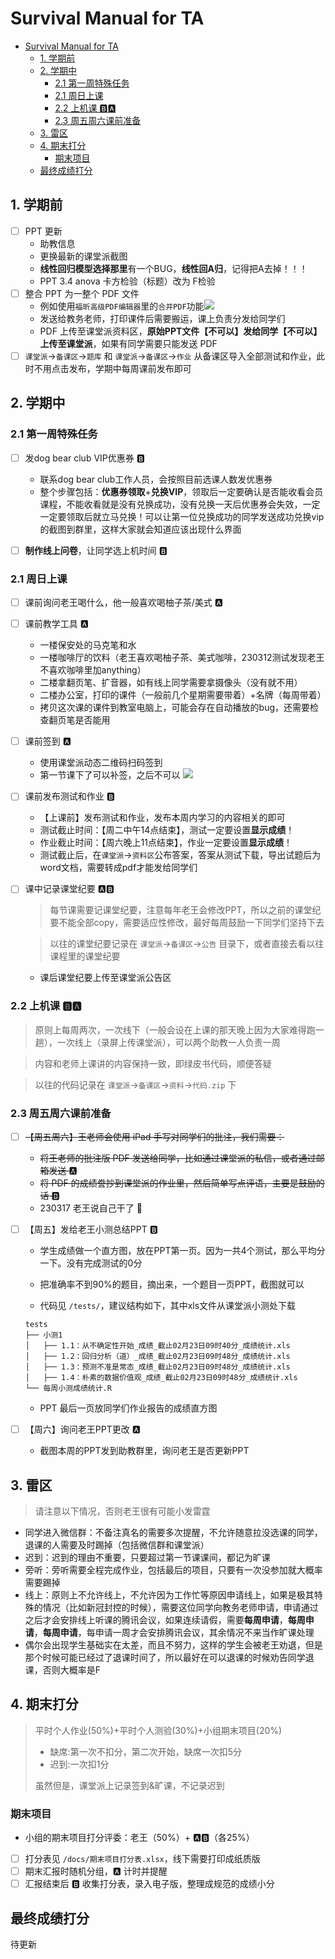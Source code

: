 # Survival Manual for TA
- [Survival Manual for TA](#survival-manual-for-ta)
  - [1. 学期前](#1-学期前)
  - [2. 学期中](#2-学期中)
    - [2.1 第一周特殊任务](#21-第一周特殊任务)
    - [2.1 周日上课](#21-周日上课)
    - [2.2 上机课 🅱️🅰️](#22-上机课-️️)
    - [2.3 周五周六课前准备](#23-周五周六课前准备)
  - [3. 雷区](#3-雷区)
  - [4. 期末打分](#4-期末打分)
    - [期末项目](#期末项目)
  - [最终成绩打分](#最终成绩打分)




## 1. 学期前

- [ ] PPT 更新
  - 助教信息
  - 更换最新的课堂派截图
  - **线性回归模型选择那里**有一个BUG，**线性回A归**，记得把A去掉！！！
  - PPT 3.4 anova 卡方检验（标题）改为 F检验
- [ ] 整合 PPT 为一整个 PDF 文件
  - 例如使用`福昕高级PDF编辑器`里的`合并PDF`功能![](pics/fuxin.png)
  - 发送给教务老师，打印课件后需要搬运，课上负责分发给同学们
  - PDF 上传至课堂派资料区，**原始PPT文件【不可以】发给同学【不可以】上传至课堂派**，如果有同学需要只能发送 PDF
- [ ] `课堂派`->`备课区`->`题库` 和 `课堂派`->`备课区`->`作业` 从备课区导入全部测试和作业，此时不用点击发布，学期中每周课前发布即可

## 2. 学期中

### 2.1 第一周特殊任务

- [ ] 发dog bear club VIP优惠券 🅱️
  - 联系dog bear club工作人员，会按照目前选课人数发优惠券
  - 整个步骤包括：**优惠券领取**+**兑换VIP**，领取后一定要确认是否能收看会员课程，不能收看就是没有兑换成功，没有兑换一天后优惠券会失效，一定一定要领取后就立马兑换！可以让第一位兑换成功的同学发送成功兑换vip的截图到群里，这样大家就会知道应该出现什么界面

- [ ] **制作线上问卷**，让同学选上机时间 🅱️


### 2.1 周日上课

- [ ] 课前询问老王喝什么，他一般喜欢喝柚子茶/美式 🅰️

- [ ] 课前教学工具 🅰️
  - 一楼保安处的马克笔和水
  - 一楼咖啡厅的饮料（老王喜欢喝柚子茶、美式咖啡，230312测试发现老王不喜欢咖啡里加anything）
  - 二楼拿翻页笔、扩音器，如有线上同学需要拿摄像头（没有就不用）
  - 二楼办公室，打印的课件（一般前几个星期需要带着）+名牌（每周带着）
  - 拷贝这次课的课件到教室电脑上，可能会存在自动播放的bug，还需要检查翻页笔是否能用
  
- [ ] 课前签到 🅰️
  - 使用课堂派动态二维码扫码签到
  - 第一节课下了可以补签，之后不可以
  ![](pics/kaoqin.png)

- [ ] 课前发布测试和作业 🅱️
  - 【上课前】发布测试和作业，发布本周内学习的内容相关的即可
  - 测试截止时间：【周二中午14点结束】，测试一定要设置**显示成绩**！
  - 作业截止时间：【周六晚上11点结束】，作业一定要设置**显示成绩**！
  - 测试截止后，在`课堂派`->`资料区`公布答案，答案从测试下载，导出试题后为word文档，需要转成pdf才能发给同学们


- [ ] 课中记录课堂纪要 🅰️🅱️
  > 每节课需要记课堂纪要，注意每年老王会修改PPT，所以之前的课堂纪要不能全部copy，需要适应性修改，最好每周鼓励一下同学们坚持下去

  > 以往的课堂纪要记录在 `课堂派`->`备课区`->`公告` 目录下，或者直接去看以往课程里的课堂纪要
  
  - 课后课堂纪要上传至课堂派公告区


### 2.2 上机课 🅱️🅰️
  > 原则上每周两次，一次线下（一般会设在上课的那天晚上因为大家难得跑一趟），一次线上（录屏上传课堂派），可以两个助教一人负责一周

  > 内容和老师上课讲的内容保持一致，即绿皮书代码，顺便答疑

  > 以往的代码记录在 `课堂派`->`备课区`->`资料`->`代码.zip` 下



### 2.3 周五周六课前准备

- [ ] ~~【周五周六】王老师会使用 iPad 手写对同学们的批注，我们需要：~~
  - ~~将王老师的批注版 PDF 发送给同学，比如通过课堂派的私信，或者通过邮箱发送 🅰️~~
  - ~~将 PDF 的成绩誊抄到课堂派的作业里，然后简单写点评语，主要是鼓励的话 🅱️~~
  - 230317 老王说自己干了 🥳

- [ ] 【周五】发给老王小测总结PPT 🅱️
  - 学生成绩做一个直方图，放在PPT第一页。因为一共4个测试，那么平均分一下。没有完成测试的0分

  - 把准确率不到90%的题目，摘出来，一个题目一页PPT，截图就可以

  - 代码见 `/tests/`，建议结构如下，其中xls文件从课堂派小测处下载

  ```
  tests
  ├── 小测1
  │   ├── 1.1：从不确定性开始_成绩_截止02月23日09时40分_成绩统计.xls
  │   ├── 1.2：回归分析（道）_成绩_截止02月23日09时48分_成绩统计.xls
  │   ├── 1.3：预测不准是常态_成绩_截止02月23日09时48分_成绩统计.xls
  │   ├── 1.4：朴素的数据价值观_成绩_截止02月23日09时48分_成绩统计.xls
  └── 每周小测成绩统计.R
  ```
  - PPT 最后一页放同学们作业报告的成绩直方图

- [ ] 【周六】询问老王PPT更改 🅰️
  - 截图本周的PPT发到助教群里，询问老王是否更新PPT

## 3. 雷区

> 请注意以下情况，否则老王很有可能小发雷霆

- 同学进入微信群：不备注真名的需要多次提醒，不允许随意拉没选课的同学，退课的人需要及时踢掉（包括微信群和课堂派）
- 迟到：迟到的理由不重要，只要超过第一节课课间，都记为旷课
- 旁听：旁听需要全程完成作业，包括最后的项目，只要有一次没参加就大概率需要踢掉
- 线上：原则上不允许线上，不允许因为工作忙等原因申请线上，如果是极其特殊的情况（比如新冠封控的时候），需要这位同学向教务老师申请，申请通过之后才会安排线上听课的腾讯会议，如果连续请假，需要**每周申请**，**每周申请**，**每周申请**，每申请一周才会安排腾讯会议，其余情况不来当作旷课处理
- 偶尔会出现学生基础实在太差，而且不努力，这样的学生会被老王劝退，但是那个时候可能已经过了退课时间了，所以最好在可以退课的时候劝告同学退课，否则大概率是F

## 4. 期末打分

> 平时个人作业(50%)+平时个人测验(30%)+小组期末项目(20%)
> - 缺席:第一次不扣分，第二次开始，缺席一次扣5分
> - 迟到:一次扣1分
> 
> 虽然但是，课堂派上记录签到&旷课，不记录迟到

### 期末项目

- 小组的期末项目打分评委：老王（50%）+ 🅰️🅱️（各25%）
- [ ] 打分表见 `/docs/期末项目打分表.xlsx`，线下需要打印成纸质版
- [ ] 期末汇报时随机分组，🅰️ 计时并提醒
- [ ] 汇报结束后 🅱️ 收集打分表，录入电子版，整理成规范的成绩小分

## 最终成绩打分

待更新